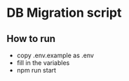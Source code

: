 # DB Migration script

## How to run

* copy .env.example as .env
* fill in the variables
* npm run start
